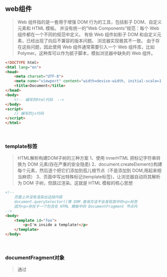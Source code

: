 ## web组件
> Web 组件指的是一套用于增强 DOM 行为的工具，包括影子 DOM、自定义元素和 HTML 模板。
> 并没有统一的“Web Components”规范：每个 Web 组件都在一个不同的规范中定义。
> 有些 Web 组件如影子 DOM 和自定义元素，已经出现了向后不兼容的版本问题。
> 浏览器实现极其不一致。
> 由于存在这些问题，因此使用 Web 组件通常需要引入一个 Web 组件库，比如 Polymer。这种库可以作为腻子脚本，模拟浏览器中缺失的 Web 组件。

```html
<!DOCTYPE html>
<html lang="en">
<head>
    <meta charset="UTF-8">
    <meta name="viewport" content="width=device-width, initial-scale=1.0">
    <title>Document</title>
</head>
<body>
    <!-- 编写的html代码  -->
</body>
<script>
    // 编写的js代码
</script>
</html>
```

&nbsp;
&nbsp;
### template标签
> HTML解析构建DOM子树的三种方案
> 1、使用 innerHTML 把标记字符串转换为 DOM 元素(存在严重的安全隐患)
> 2、document.createElement()构建每个元素，然后逐个把它们添加到孤儿根节点（不是添加到 DOM,用起来相当麻烦）
> 3、页面中写出特殊标记(template标签)，让浏览器自动将其解析为 DOM 子树，但跳过渲染。这就是 HTML 模板的核心思想

```html
<!-- 
    页面上并没有渲染出这段内容 
    document.querySelector()等 DOM 查询方法不会发现其中的<p>标签
    因为<p>存在于一个包含在 HTML 模板中的 DocumentFragment 节点内
-->
<body>
    <template id="foo"> 
        <p>I'm inside a template!</p> 
    </template>
</body>
```

&nbsp;
&nbsp;
### documentFragment对象
> 通过<template>元素的 content 属性可以取得这个 DocumentFragment 对象的引用
> documentFragment是一个保存多个element的容器对象（保存在内存）当更新其中的一个或者多个element时，页面不会更新。只有当documentFragment容器中保存的所有element更新后再将其插入到页面中才能更新页面。

```html
<body>
    <template id="foo"> 
        <p>I'm inside a template!</p> 
    </template>
</body>
<script>
    // 编写的js代码
    const fragment = document.querySelector('#foo').content; 
    console.log(fragment); // #document-fragment
    console.log(document.querySelector('p')); // null 
    console.log(fragment.querySelector('p')); // <p>...<p>
</script>
```
&nbsp;
>DocumentFragment 也是批量向 HTML 中添加元素的高效工具。比如，我们想以最快的方式给某个 HTML 元素添加多个子元素。如果连续调用 document.appendChild()，则不仅费事，还会导致多次布局重排。而使用 DocumentFragment 可以一次性添加所有子节点，最多只会有一次布局重排
```html
<body>
    <!-- 编写的html代码  -->
    <div id="foo"></div>
</body>
<script>
    // 编写的js代码
    const fragment = new DocumentFragment(); 
    const foo = document.querySelector('#foo'); 
    // 为 DocumentFragment 添加子元素不会导致布局重排
    let p = document.createElement('p');
    p.innerHTML = 'p1';
    fragment.appendChild(p); 
    p = document.createElement('p');
    p.innerHTML = 'p2';
    fragment.appendChild(p); 
    p = document.createElement('p');
    p.innerHTML = 'p3';
    fragment.appendChild(p);
    console.log(fragment.children.length); // 3 
    foo.appendChild(fragment);
    console.log(fragment.children.length); // 0
    console.log(document.body.innerHTML);
</script>
```

>DocumentFragment 的所有子节点都高效地转移到了 foo 元素上，转移之后 DocumentFragment 变空了。
```html
<body>
    <!-- 编写的html代码  -->
    <div id="foo"></div> 
    <template id="bar"> 
        <p>p1</p> 
        <p>p2</p> 
        <p>p3</p> 
    </template>
</body>
<script>
    // 编写的js代码
    const fooElement = document.querySelector('#foo'); 
    const barTemplate = document.querySelector('#bar'); 
    const barFragment = barTemplate.content;
    fooElement.appendChild(barFragment);
    // 如果不想清空DocumentFragment对象，可以使用 importNode()方法克隆 DocumentFragment对象
    // fooElement.appendChild(document.importNode(barFragment, true));
    console.log(document.body.innerHTML); 
    // <div id="foo"> 
    // <p></p> 
    // <p></p> 
    // <p></p> 
    // </div> 
    // <tempate id="bar"></template>
</script>
```

>脚本执行可以推迟到将 DocumentFragment 的内容实际添加到 DOM 树
```html
<body>
    <!-- 编写的html代码  -->
    <div id="foo"></div> 
    <template id="bar"> 
        <script>console.log('Template script executed');</script> 
    </template>
</body>
<script>
    // 编写的js代码
    const fooElement = document.querySelector('#foo'); 
    const barTemplate = document.querySelector('#bar'); 
    const barFragment = barTemplate.content; 
    console.log('About to add template'); 
    fooElement.appendChild(barFragment); 
    console.log('Added template'); 
    // 控制台输出结果
    // About to add template 
    // Template script executed 
    // Added template
</script>
```

&nbsp;
&nbsp;
### 影子DOM
> 概念上讲，影子 DOM（shadow DOM） Web 组件相当直观，通过它可以将一个完整的 DOM 树作为节点添加到父 DOM 树。这样可以实现 DOM 封装，意味着 CSS 样式和 CSS 选择符可以限制在影子 DOM子树而不是整个顶级 DOM 树中。
> 影子 DOM 是通过 attachShadow()方法创建并添加给有效 HTML 元素的。容纳影子 DOM 的元素被称为影子宿主（shadow host）。影子 DOM 的根节点被称为影子根（shadow root）。

#### attachShadow
#### shadowRoot
> attachShadow()方法需要一个shadowRootInit 对象，返回影子DOM的实例。shadowRootInit对象必须包含一个 mode 属性，值为"open"或"closed"。对"open"影子 DOM的引用可以通过 shadowRoot属性在 HTML 元素上获得，而对"closed"影子 DOM 的引用无法这样获取。

```html
<script>
    document.body.innerHTML = ` 
        <div id="foo"></div> 
        <div id="bar"></div> 
    `; 
    const foo = document.querySelector('#foo'); 
    const bar = document.querySelector('#bar'); 
    const openShadowDOM = foo.attachShadow({ mode: 'open' }); 
    const closedShadowDOM = bar.attachShadow({ mode: 'closed' }); 
    console.log(openShadowDOM); // #shadow-root (open)
    console.log(closedShadowDOM); // #shadow-root (closed)
    foo.shadowRoot.innerHTML = "<p id='pfoo' >foo<p>";
    foo.shadowRoot.getElementById("pfoo");
    console.log(foo.shadowRoot); // #shadow-root (open) 
    // 报错
    // bar.shadowRoot.innerHTML = "<p>bar<p>"
    console.log(bar.shadowRoot); // null
</script>
```

>元素分别位于它们自己的影子 DOM 中
```html
<script>
    for (let color of ['red', 'green', 'blue']) { 
        // 创建影子DOM
        const div = document.createElement('div'); 
        const shadowDOM = div.attachShadow({ mode: 'open' });
        // 把影子DOM放入文档中 
        document.body.appendChild(div);
        // 编写影子DOM的内容 
        shadowDOM.innerHTML = ` 
            <p>Make me ${color}</p> 
            <style> 
            p { 
            color: ${color}; 
            } 
            </style> 
        `; 
    } 
    function countP(node) { 
        console.log(node.querySelectorAll('p').length); 
    }
    // 没有找到影子DOM里面的P标签
    countP(document); // 0 
    for (let element of document.querySelectorAll('div')) { 
        // 获取影子DOM里面P标签的长度
        countP(element.shadowRoot); 
    } 
    // 1 
    // 1 
    // 1
</script>
```

>影子 DOM 并非铁板一块。HTML 元素可以在 DOM 树间无限制移动：
```html
<script>
    document.body.innerHTML = ` 
        <div></div> 
        <p id="foo">Move me</p> 
    `; 
    const divElement = document.querySelector('div'); 
    const pElement = document.querySelector('p'); 
    const shadowDOM = divElement.attachShadow({ mode: 'open' }); 
    // 从父 DOM 中移除元素
    divElement.parentElement.removeChild(pElement); 
    // 把元素添加到影子 DOM 
    shadowDOM.appendChild(pElement); 
    // 检查元素是否移动到了影子 DOM 中
    console.log(shadowDOM.innerHTML); // <p id="foo">Move me</p>
</script>
```

&nbsp;
&nbsp;
#### slot标签
> <slot>标签指示浏览器在哪里放置原来的 HTML

```html
<script>
    document.body.innerHTML = `
        <div id="foo" >
            <p>Foo</p>    
        </div>
    `;
    // 此时页面会显示p标签
    // 获取div的DOM对象
    let div = document.querySelector('div');
    // 将div变成影子DOM，此时HTML上的p标签不会显示
    let attachShadow = div.attachShadow({mode: 'open'});
    attachShadow.innerHTML = `
        <div id="bar">
            <!-- 将<slot></slot>插槽替换成div里面的内容替换成<p>Foo</p> -->
            <slot></slot>    
        </div>
    `;
    // 注意，虽然在页面检查窗口中看到内容在影子 DOM中，但这实际上只是 DOM内容的投射（projection）。实际的元素仍然处于外部 DOM 中：
    console.log(document.querySelector('p').parentElement);
</script>
```

>使用槽位（slot）改写的前面红/绿/蓝子树
```html
<script>
    for (let color of ['red', 'green', 'blue']) { 
        const divElement = document.createElement('div'); 
        divElement.innerText = `Make me ${color}`; 
        document.body.appendChild(divElement) 
        divElement 
            .attachShadow({ mode: 'open' }) 
            .innerHTML = ` 
                <p><slot></slot></p> 
                <style> 
                    p { 
                        color: ${color}; 
                    } 
                </style> 
            `; 
    }
</script>
```

>使用命名槽位（named slot）实现多个投射。
>通过匹配的 slot/name 属性对实现的。
```html
<script>
    document.body.innerHTML = ` 
        <div> 
            <p slot="foo">Foo</p> 
            <p slot="bar">Bar</p> 
        </div> 
    `; 
    document.querySelector('div') 
        .attachShadow({ mode: 'open' }) 
        .innerHTML = ` 
            <slot name="bar"></slot> 
            <slot name="foo"></slot> 
        `; 
</script>
```

&nbsp;
&nbsp;
#### 事件重定向
```html
<script>
    // 创建一个元素作为影子宿主
    document.body.innerHTML = ` 
        <div onclick="console.log('Handled outside:', event.target)"></div> 
    `; 
    // 添加影子 DOM 并向其中插入 HTML 
    document.querySelector('div') 
    .attachShadow({ mode: 'open' }) 
    .innerHTML = ` 
            <button onclick="console.log('Handled inside:', event.target)">Foo</button> 
        `; 
    // 点击按钮时：
    // Handled inside: <button onclick="..."></button> 
    // Handled outside: <div onclick="..."></div>
</script>
```

#### 自定义元素
>事件重定向只会发生在影子 DOM 中实际存在的元素上。使用<slot>标签从外部投射进来的元素不会发生事件重定向，因为从技术上讲，这些元素仍然存在于影子 DOM 外部。
```html
<script>
    document.body.innerHTML = ` 
        <x-foo >I'm inside a nonsense element.</x-foo > 
    `; 
    console.log(document.querySelector('x-foo') instanceof HTMLElement); // true
</script>
```